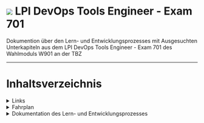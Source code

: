 # ![](https://www.lpice.eu/fileadmin/_processed_/csm_LPIC-DevOpsToolsEngineer_43de3c4735.jpg) LPI DevOps Tools Engineer - Exam 701

Dokumention über den Lern- und Entwicklungsprozesses mit Ausgesuchten Unterkapiteln aus dem LPI DevOps Tools Engineer - Exam 701 des Wahlmoduls W901 an der TBZ

***

# Inhaltsverzeichnis

<details>
<summary>Links</summary>
<br>

* [Exam 701: DevOps Tools Engineer](https://www.lpi.org/our-certifications/exam-701-objectives)
* [Linux Essentials Exam 010](https://www.lpi.org/our-certifications/exam-010-objectives)
* [GitHub - Exam 701: DevOps Tools Engineer](https://github.com/w901-fr19-mi/E701)
* [GitHub - E010 - Linux Essentials Exam 010](https://github.com/w901-fr19-mi/E010)
* [BSCW - W901 - Grundlagen Linux, UNIX Betriebsystem](https://bscw.tbz.ch/bscw/bscw.cgi/26211645)
* [Google Cloud Platform](https://console.cloud.google.com/)  
* [GitHub - Forked E701 Documentation](https://github.com/w901-fr19-mi/myE701)

<br>
</details>


<details>
<summary>Fahrplan</summary>
<br>

| Datum | behandelte Unterrichtsinhalte: | Gewichtung |
| -------- | ------ | -------- |
| 15.05.19 | 701.1 Modern Software Development | 6 |
| 22.05.19 | 701.2 Standard Components and Platforms for Software | 2 |
| 29.05.19 | Kubernetes Cluster installieren & konfigurieren | 14 | 
| 05.06.19 | 701.3 Source Code Management | 5 |
| 12.06.19 | 702.1 Container Usage | 7 |
| 19.06.19 | 702.2 Container Deployment and Orchestration | 5 |
| 26.06.19 | LB1 Theoretische Prüfung und Abschluss LB2 | - |
| 03.07.19 | Konvent TBZ | - |
| 10.07.19 | Sommersporttage | - |
|          | Total Punkte | 39

<br>
</details>


<details>
<summary>Dokumentation des Lern- und Entwicklungsprozesses</summary>
<br>

<details>
<summary>Kubernetes Cluster installieren & konfigurieren</summary>
<br>

# Kubernetes Cluster

**Weight**: 14 

**Beschreibung**, Einrichten der Kubernetes Umgebung mit einem Master und zwei Worker Servern auf einem ESXi Host

**Tagesziele**, Laufende Kubernetes Umgebung mit einem Master und zwei Worker Servern.

**Vorgehen**, Informationen über Kubernetes und Kubernetes Cluster unter Linux bzw. Ubuntu suchen. Verschiedene Anleitungen studieren und schlussendlich das Kubernetes Cluster aufbauen.

**Beispiele und Arbeitsergebnisse**

## Step 1 - Kubeadm installation
Betroffene VMs<br>

    s801-k8sm-01 <- Master
    s802-kwrk-01 <- Worker 1
    s803-kwrk-02 <- Worker 2

### VM Setup
Zuerst müssen drei VMs erstellt und mit Ubuntu Server 18.04.02 LTS konfiguriert bzw. installiert werden.<br>
Nachdem die VMs erstellt, geupdatet und mit den richtigen Hostnames & IP-Adressen konfiguriert wurde, muss noch das Hostsfile angepasst werden.<br>

    sudo nano /etc/hosts

Folgende konfiguration muss bei allen drei Servern ins Hostfile geschrieben werden.

    10.10.5.100 s801-k8sm-01
    10.10.5.110 s802-kwrk-01
    10.10.5.111 s803-kwrk-02

Schlussendlich muss bzw. kann man die Konfiguration auf allen drei Server mit folgenden Befehlen überprüfen.

    ping -c 3 s801-k8sm-01
    ping -c 3 s802-kwrk-01
    ping -c 3 s803-kwrk-02

Alle drei VMs sollten nun die Hostnamen zur IP-Adresse auflösen können. 

### Docker installation

Mit folgendem Befehl Docker auf den drei VMs installieren. Diese Docker Version ist die bereits compilierte vom Ubuntu Repository<br>

    sudo apt install docker.io -y

Danach muss man noch den Docker Service aktivieren und einstellen, dass er bei jedem Systemstart mit startet.<br>

    sudo systemctl start docker
    sudo systemctl enable docker

### SWAP deaktivieren

SWAP Partition finden und temporär deaktivieren.<br>

    sudo swapon -s
    sudo swapoff -a

SWAP permanent deaktivieren.<br>

    sudo nano /etc/fstab

Sobald die Konfigurationdatei offen ist, die zuvor gefundenen SWAP Partition mit einem # auskommentieren, die Konfigurationdatei wieder abspeichern und die VM neustarten.

    sudo init 6

### Kubeadm packete installieren

Dependencies installieren<br>

    sudo apt install -y apt-transport-https

Kubernetes Key hinzufügen<br>

    curl -s https://packages.cloud.google.com/apt/doc/apt-key.gpg | sudo apt-key add -

Kubernetes Repository hinzufügen.<br>

    cd /etc/apt/
    sudo nano sources.list.d/kubernetes.list

Kuberentes Repository in die zuvor erstellte Liste einfügen.<br>

    deb http://apt.kubernetes.io/ kubernetes-xenial main

Repositories Updaten und "kubeadm", "kubelet" und "kubectl" installieren.<br>

    sudo apt update
    sudo apt install -y kubeadm kubelet kubectl

## Step 2 - Kubernetes Cluster initialisieren
Betroffene VMs:<br>

    s801-k8sm-01 <- Master
### Cluster initialisieren

    sudo kubeadm init --pod-network-cidr=10.13.37.0/24 --apiserver-advertise-address=10.10.5.100 --kubernetes-version "1.14.2"

Den kubeadm join Command kopieren, dieser wird später benötigt um die Worker ins Cluster ein zu binden.<br>

#### Note

| Parameter          | Description      |
| -------------- | -------------- |
| --apiserver-advertise-address     | Determines which IP address Kubernetes should advertise its API server on. |
| --pod-network-cidr        | Specify the range of IP addresses for the pod network. We're using the 'flannel' virtual network. If you want to use another pod network such as weave-net or calico, change the range IP address.         |

### Create .kube Configuration

    mkdir -p $HOME/.kube
    sudo cp -i /etc/kubernetes/admin.conf $HOME/.kube/config
    sudo chown $(id -u):$(id -g) $HOME/.kube/config

### Deploy flannel network

    kubectl apply -f https://raw.githubusercontent.com/coreos/flannel/master/Documentation/kube-flannel.yml

### Check kubernetes node & pads

    kubectl get nodes
    kubectl get pods --all-namespaces

## Step 3 - Adding Worker Nodes to the Kubernetes Cluster
Betroffene VMs<br>

    s802-kwrk-01 <- Worker 1
    s803-kwrk-02 <- Worker 2

### Join Worker 1 & 2

    kubeadm join 10.10.5.100:6443 --token p63z79.ihri5v5hdskjbhdj --discovery-token-ca-cert-hash sha256:11d78c9595bdbe95995517d96ce17b93adc1681e2086483a760a9d99f16f2edd

### Test
Betroffene VMs<br>

    s801-k8sm-01 <- Master

#### Testen ob die Worker erfolgreich gejoint wurden

    kubectl get nodes

# Kubernetes Dashboard UI
**Installieren des Kubernetes Dashboard UIs um die Container via Web-Interface zu verwalten.**
Betroffene VMs<br>

    s801-k8sm-01 <- Master

## Dashboard UI installation

    kubectl apply -f https://raw.githubusercontent.com/kubernetes/dashboard/master/aio/deploay/recommended/kubernetes-dashboard.yaml

## Activate Dashboard UI

    kubectl proxy

## Access Dashboard UI

    http://localhost:8001/api/v1/namespaces/kube-system/services/https:kubernetes-dashboard:/proxy/

### Note

The UI can only be accessed from the machine where the command is executed. See kubectl proxy --help for more options.

**Fazit und Aussicht**, Die erstellung des Kubernetes Clusters gab mir ein besseres Verständnis darüber wie die Infrastruktur hinter einem Cluster funktioniert, wie die einzelnen Server bzw. Master und Worker kommunizieren und wie das ganze aufgesetzt/erstellt werden kann.

</details>

<details>
<summary>LPI DevOps Tools Engineer - Exam 701</summary>
<br>

<details>
<summary>Kapitel: 701.1 Modern Software Development</summary>
<br>

# Kapitel: 701.1 Modern Software Development (Status: Abgeschlossen)

**Weight**: 6 + 4 Bonsupunkte für die Erstellung eines Microservices inkl Unit-Tests.

**Beschreibung**, Gegenüberstellung wie ein Microservice ... handhabt:
* Data persistence
* Sessions
* Status information
* Transactions
* Concurrency
* Security
* Performance
* Availablility
* Scaling
* Load balancing
* Messaging
* Monitoring
* APIs

**Tagesziele**, Aufstellung der oben genannten Stichworte. 

**Vorgehen**, Informationen über die oben gennanten Stichworte sammeln, den bezug zu Microservices herausfinden und schlussendlich in einer Aufstellung beschreiben.

**Beispiele und Arbeitsergebnisse**

## Data persistence
### Database Per Service
In diesem Muster verwaltet jeder Mikrodienst seine eigenen Daten. Dies impliziert, dass kein anderer Mikrodienst direkt auf diese Daten zugreifen kann. Die Kommunikation oder der Datenaustausch kann nur über eine Reihe gut definierter APIs erfolgen.

### Shared Database
Eine gemeinsam genutzte Datenbank kann eine sinnvolle Option sein, wenn die Herausforderungen im Zusammenhang mit Database Per Service für Ihr Team zu schwierig werden.
Dieser Ansatz versucht, die gleichen Probleme zu lösen. Dies geschieht jedoch durch einen wesentlich nachgiebigeren Ansatz, indem eine gemeinsam genutzte Datenbank verwendet wird, auf die mehrere Mikrodienste zugreifen.
Meistens ist dies ein sichereres Muster für Entwickler, da sie in der Lage sind,auf bestehende Weise zu arbeiten. Bekannte ACID-Transaktionen werden verwendet,um die Konsistenz zu gewährleisten.
Durch diesen Ansatz werden jedoch die meisten Vorteile von Microservices zunichte gemacht. Teamübergreifende Entwickler müssen die Schemaänderungen an Tabellen koordinieren. Es kann auch zu Laufzeitkonflikten kommen, wenn mehrere Dienste versuchen, auf dieselben Datenbankressourcen zuzugreifen.
Insgesamt kann dieser Ansatz langfristig mehr schaden als nützen.

### Saga Pattern
Das Saga-Muster ist die Lösung für die Implementierung von Geschäftstransaktionen, die sich über mehrere Microservices erstrecken.
Eine  Saga  ist im Grunde eine Folge lokaler Transaktionen. Für jede innerhalb einer Saga durchgeführte Transaktion veröffentlicht der Dienst, der die Transaktion durchführt, ein Ereignis. Die nachfolgende Transaktion wird basierend auf der Ausgabe der vorherigen Transaktion ausgelöst. Und wenn eine der Transaktionen in dieser Kette fehlschlägt, führt die Saga eine Reihe von Ausgleichstransaktionen aus, um die Auswirkungen aller vorherigen Transaktionen rückgängig zu machen.

### API Composition
Dieses Muster ist eine direkte Lösung für das Problem der Implementierung komplexer Abfragen in einer Microservices-Architektur.
In diesem Muster ruft ein API Composer andere Microservices in der erforderlichen Reihenfolge auf. Nach dem Abrufen der Ergebnisse werden die Daten im Arbeitsspeicher verknüpft, bevor sie dem Verbraucher zur Verfügung gestellt werden.
Wie offensichtlich ist der Nachteil dieses Musters die Verwendung ineffizienter speicherinterner Verknüpfungen für potenziell große Datasets.

### CQRS - Command Query Responsibility Segragation
CQRS (Command Query Responsibility Segregation) ist ein Versuch, die Probleme mit dem API Composition Pattern zu umgehen.
Eine Anwendung überwacht Domänenereignisse von anderen Microservices und aktualisiert die Ansicht oder die Abfragedatenbank. Sie können komplexe Aggregationsabfragen aus dieser Datenbank bedienen. Sie können die Leistung optimieren und die Abfrage-Microservices entsprechend skalieren.
Der Nachteil dabei ist eine zunehmende Komplexität. Plötzlich sollte Ihr Microservice Ereignisse verarbeiten. Dies kann zu Latenzproblemen führen, bei denen die Ansichtsdatenbank möglicherweise konsistent ist und nicht immer konsistent. Es kann auch die Codeduplizierung erhöhen.

### Event Sourcing
Die Ereignisbeschaffung versucht hauptsächlich, das Problem der atomaren Aktualisierung der Datenbank und der Veröffentlichung eines Ereignisses zu lösen.
Bei der Ereignisbeschaffung speichern Sie den Status der Entität oder des Aggregats als Folge von Statusänderungsereignissen. Ein neues Ereignis wird jedes Mal erstellt, wenn ein Update oder eine Einfügung vorliegt. Der Ereignisspeicher wird zum Speichern der Ereignisse verwendet.


## Sessions
### Sticky sessions
Dadurch wird sichergestellt, dass alle Anforderungen eines bestimmten Benutzers an denselben Server gesendet werden, der die erste Anforderung für diesen Benutzer bearbeitet hat. Auf diese Weise wird sichergestellt, dass die Sitzungsdaten für einen bestimmten Benutzer immer korrekt sind. Diese Lösung hängt jedoch vom Load Balancer ab und kann nur das horizontal erweiterte Cluster-Szenario erfüllen. Wenn der Load Balancer jedoch aus irgendeinem Grund plötzlich gezwungen wird, Benutzer auf einen anderen Server zu verschieben, gehen alle Sitzungsdaten des Benutzers verloren.

### Session replication
Bedeutet, dass jede Instanz alle Sitzungsdaten speichert und über das Netzwerk synchronisiert. Das Synchronisieren von Sitzungsdaten verursacht einen Mehraufwand für die Netzwerkbandbreite. Solange sich die Sitzungsdaten ändern, müssen die Daten mit allen anderen Computern synchronisiert werden. Je mehr Instanzen, desto mehr Netzwerkbandbreite bringt die Synchronisation.

### Centralized session storage
Bedeutet, dass beim Zugriff eines Benutzers auf einen Mikrodienst Benutzerdaten aus dem gemeinsamen Sitzungsspeicher abgerufen werden können, um sicherzustellen, dass alle Mikrodienste dieselben Sitzungsdaten lesen können. In einigen Szenarien ist dieses Schema sehr gut und der Anmeldestatus des Benutzers ist undurchsichtig. Es ist auch eine hochverfügbare und skalierbare Lösung. Der Nachteil dieser Lösung ist jedoch, dass der gemeinsame Sitzungsspeicher einen bestimmten Schutzmechanismus erfordert und daher auf sichere Weise zugänglich sein muss.


## Status information / Monitoring
### Application Metrics
Diese Metriken beziehen sich speziell auf Ihre Anwendung. Wenn Ihre Anwendung Benutzerregistrierungen akzeptiert, kann eine Standardmetrik sein, wie viele in der letzten Stunde erfolgreich abgeschlossen wurden. Ein Steuervorbereitungssystem kann kontextspezifische Ereignisse wie die Formularvalidierung aufzeichnen. Diese Daten auf oberster Ebene sind für Entwicklungsteams und die Organisation hilfreich, um das Funktionsverhalten des Systems zu verstehen. Wenn die Validierung von Formularen mit maximalem Volumen in der Regel 1.000 Mal pro Stunde erfolgt und dieser Durchsatz in den letzten zwei Stunden plötzlich auf 500 sinkt, kann diese Anomalie ein Hinweis auf ein Problem sein.

### Platform Metircs
Diese Metriken geben Aufschluss über die Hauptmerkmale Ihrer Infrastruktur. Beispiele beinhalten:
Die durchschnittliche Gesamtausführungszeit für jede der zehn am häufigsten ausgeführten Datenbankabfragen.
Die durchschnittliche Ausführungszeit der schnellsten 10 Prozent;
Die durchschnittliche Ausführungszeit der langsamsten 10 Prozent.
Die Anzahl der Anfragen pro Minute, die ein Dienst erhält.
Die durchschnittliche Antwortzeit für jeden Service-Endpunkt.
Das Erfolgs / Fehler-Verhältnis für jeden Dienst.
Zusammen bieten diese Metriken ein Dashboard, mit dem die Leistung und das Verhalten von Systemen auf niedriger Ebene erfasst werden können. Im Idealfall werden Sie durch diese Metriken auf Leistungseinbußen aufmerksam gemacht, die sich wahrscheinlich auf den Gesamtdurchsatz auswirken oder zu einem systemweiten Ausfall führen. Es ist wichtig, Low-Level-Daten auf diese Weise zu verwenden, um größere Fehler vorherzusagen und zu verhindern, bevor sie auftreten.
Die Raygun APM-Plattform bietet ein Dashboard, mit dem diese und andere Arten von Metriken in Bezug auf die Gesamtsystemleistung visualisiert werden können.

### System Events
Äußere Kräfte wirken ständig auf Systeme. Am häufigsten und möglicherweise am störendsten sind neue Bereitstellungen. Das Betriebspersonal weiß, dass eine starke Korrelation zwischen neuen Code-Bereitstellungen und Systemfehlern besteht. Angesichts dieser Realität ist es sinnvoll, ein Protokoll dieser Bereitstellungen in die Zeitreihendaten aufzunehmen, die von den Anwendungen zusammen mit den übrigen Metriken aufgezeichnet werden. Skalierungsereignisse, Konfigurationsaktualisierungen und andere betriebliche Änderungen sind ebenfalls relevant und sollten aufgezeichnet werden. Das Aufzeichnen dieser Ereignisse ermöglicht es auch, sie mit dem Systemverhalten zu korrelieren.

### Überwachungs-Tools
**Raygun APM** : Die APM-Plattform von Raygun ist ein weiteres Beispiel für ein komplettes System, das sowohl Instrumentierungs- als auch Erfassungsprozesse sowie ein Dashboard zur Visualisierung von Messdaten bietet. Raygun APM unterstützt .NET. Java- und Ruby-Unterstützung sind in Entwicklung.<br>

**Zipkin** : Zipkin ist ein Open-Source-Verfolgungssystem, das speziell für die Verfolgung von Anrufen zwischen Mikrodiensten entwickelt wurde. Es ist besonders nützlich für die Analyse von Latenzproblemen. Zipkin enthält sowohl Instrumentenbibliotheken als auch die Collector-Prozesse, die Ablaufverfolgungsdaten erfassen und speichern.<br>

**Apache Kafka** : Kafka ist ein Streams-Verarbeitungssystem. Es verwendet eine Publish / Subscribe-Methode zum Lesen und Schreiben von Daten in einen logischen Stream, dessen Konzept einem Messaging-System wie RabbitMQ ähnelt. Kafka kann mit anderen Tools wie Zipkin kombiniert werden, um eine robuste Lösung für die Übertragung und Speicherung von Messdaten bereitzustellen.<br>

**Grafana** : Die mit all diesen Tools gesammelten Daten sind nur dann sehr nützlich, wenn sie interpretiert und analysiert werden können. Zu diesem Zweck ist Grafana ein webbasiertes Visualisierungstool, mit dem visuelle Dashboards erstellt werden.<br>

**Prometheus** : Prometheus ist eine Open-Source-Überwachungslösung, die ursprünglich von SoundCloud entwickelt wurde. Es wird häufig zum Speichern und Abfragen von „Zeitreihendaten“ verwendet. Hierbei handelt es sich um Daten, die Aktionen im Zeitverlauf beschreiben. Prometheus wird häufig mit anderen Tools, insbesondere Grafana, kombiniert, um die Zeitreihendaten zu visualisieren und Dashboards bereitzustellen.


## Transactions
Ohne Transaktionen können keine Echtzeitanwendung verwendet werden kann. Bei der Transaktion kann es sich um Geldtransfer, E-Mail-Versand, Auftragserteilung,Rechnungszahlung usw. handeln. Vereinfacht ausgedrückt, handelt es sich bei einer Transaktion um eine Arbeitseinheit, die in jeder Geschäftsanwendung ausgeführt wird, in der Daten in einem bestimmten Zustand erhalten bleiben, jedoch um jede Einheit von Die Arbeit sollte vollständig festgeschrieben oder rückgängig gemacht werden, um die Datenintegrität sicherzustellen.

### Monolithic vs. Microservices
Monolithische Anwendungen bleiben beim Umgang mit Transaktionen in erster Linie bei den ACID-Eigenschaften. Der größte Vorteil für die monolithische Anwendung im Transaktionsmanagement ist ein einziger und gemeinsamer Datenbankserver. Transaktionen können auf Datenbankebene initiiert und basierend auf dem Endergebnis der Transaktion festgeschrieben oder rückgängig gemacht werden. Diese Art des Initiierens einer Transaktion, Durchführen von Vorgängen und Beibehalten oder Nichtbeibehalten von Daten ist viel einfacher zu entwickeln. Dieser Vorteil wird jedoch zu einer ernsthaften Herausforderung bei der Ausführung von Großserienanwendungen. Eine einfache Sperre einer kritischen Tabelle kann zu katastrophalen Ergebnissen führen, z. B. zur Nichtverfügbarkeit der gesamten Anwendung.
In den Richtlinien von Microservices wird dringend empfohlen, das Single Repository Principle (SRP) zu verwenden. Dies bedeutet, dass jeder Mikrodienst seine eigene Datenbank verwaltet und kein anderer Dienst direkt auf die Datenbank des anderen Dienstes zugreifen sollte. Es gibt keine direkte und einfache Möglichkeit, ACID-Prinzipien über mehrere Datenbanken hinweg zu verwalten. Auf diese Weise liegt die eigentliche Herausforderung für das Transaktionsmanagement in Microservices.


## Concurrency
In Microservices kann eine logisch atomare Operation häufig mehrere Microservices umfassen. Sogar ein monolithisches System kann mehrere Datenbanken oder Messaging-Lösungen verwenden. Bei mehreren unabhängigen Datenspeicherungslösungen besteht das Risiko inkonsistenter Daten, wenn einer der verteilten Prozessteilnehmer ausfällt, z. B. wenn ein Kunde belastet wird, ohne eine Bestellung aufzugeben, oder der Kunde nicht benachrichtigt wird, dass die Bestellung erfolgreich war.<br>

Solange wir mehrere Speicherorte für die Daten haben (die sich nicht in einer einzigen Datenbank befinden), wird die Konsistenz nicht automatisch gelöst, und die Ingenieure müssen sich beim Entwerfen des Systems um die Konsistenz kümmern. Momentan gibt es meiner Meinung nach in der Branche noch keine allgemein bekannte Lösung für die atomare Aktualisierung von Daten in mehreren verschiedenen Datenquellen - und wir sollten wahrscheinlich nicht abwarten, bis eine verfügbar ist.

Ein Versuch, dieses Problem auf automatisierte und problemlose Weise zu lösen, ist das XA-Protokoll, das das Zwei-Phasen-Festschreibungsmuster (2PC) implementiert . In modernen High-Scale-Anwendungen (insbesondere in einer Cloud-Umgebung) scheint 2PC jedoch nicht so gut zu funktionieren. Um die Nachteile von 2PC zu beseitigen, müssen wir ACID gegen BASE eintauschen und uns je nach Anforderung auf unterschiedliche Weise um die Konsistenz kümmern.<br>

**Saga-Muster**
Die bekannteste Methode zur Behandlung von Konsistenzproblemen bei mehreren Mikrodiensten ist das Saga-Muster. Sie können Sagas als verteilte Koordination mehrerer Transaktionen auf Anwendungsebene behandeln. Je nach Anwendungsfall und Anforderungen optimieren Sie Ihre eigene Saga-Implementierung. Im Gegensatz dazu versucht das XA-Protokoll, alle Szenarien abzudecken. Das Saga-Muster ist auch nicht neu. Es war in der Vergangenheit bekannt und wurde in ESB- und SOA-Architekturen verwendet. Schließlich gelang der Übergang in die Welt der Mikrodienstleistungen. Jeder atomare Geschäftsvorgang, der mehrere Services umfasst, kann aus mehreren Transaktionen auf technischer Ebene bestehen. Die Schlüsselidee des Saga-Musters besteht darin, eine der einzelnen Transaktionen rückgängig machen zu können. Wie wir wissen, ist ein Rollback für bereits festgeschriebene Einzeltransaktionen nicht möglich. Dies wird jedoch durch Aufrufen einer Kompensationsaktion erreicht - durch Einführen einer "Abbrechen" -Operation.


## Security
### OAuth für die Benutzeridentitäts und Zugriffskontrolle
Die überwiegende Mehrheit der Anwendungen muss ein gewisses Maß an Zugriffskontrolle und Berechtigungsverwaltung durchführen . Was Sie hier vermeiden möchten, ist das Rad neu zu erfinden. OAuth / OAuth2 ist hinsichtlich der Benutzerautorisierung praktisch der Industriestandard. Obwohl das Erstellen eines eigenen benutzerdefinierten Autorisierungsprotokolls eine Option ist, wird es von vielen Anbietern nicht empfohlen, es sei denn, Sie haben starke und sehr spezifische Gründe dafür.
Während OAuth2  nicht perfekt ist , ist es ein weit verbreiteter Standard. Der Vorteil der Verwendung besteht darin, dass Sie sich auf Bibliotheken und Plattformen verlassen können, die Ihre Entwicklungsphase erheblich beschleunigen. Aus dem gleichen Grund haben bereits einige der größten Unternehmen und intelligentesten Ingenieure verschiedene Lösungen zur Verbesserung des Sicherheitsniveaus Ihres OAuth-basierten Autorisierungsdienstes entwickelt.

### "Defence in depth" um Dienste zu priorisieren
Es ist ein großer Fehler, wenn Sie davon ausgehen, dass eine Firewall in Ihrem Netzwerk zum Schutz Ihrer Software ausreicht. "Defence in depth" ist definiert als "ein Informationssicherungskonzept, bei dem mehrere Ebenen von Sicherheitskontrollen (Verteidigung) in einem Informationstechnologiesystem angeordnet sind."

Im Klartext müssen Sie lediglich die vertraulichsten Dienste identifizieren und ihnen eine Reihe von verschiedenen Sicherheitsebenen zuweisen, damit ein potenzieller Angreifer, der eine Ihrer Sicherheitsebenen ausnutzen kann, diese noch ermitteln muss Sie haben die Möglichkeit, alle anderen Abwehrmechanismen bei Ihren kritischen Services zu überwinden.

### Keine eigenen Krypto-Codes schreiben
Im Laufe der Jahre haben viele Menschen unglaublich viel Geld, Zeit und Ressourcen in den Bau von Bibliotheken investiert, die sich mit Ver- und Entschlüsselung befassen. Wenn Sie 10 intelligente und kompetente Sicherheitsleute anheuern, sie alle in einen Raum stellen und sie bitten würden, die bestmögliche Bibliothek für die Ver- und Entschlüsselung zu entwickeln, würden sie zweifellos so gut sein wie die besten Open-Source-Kryptobibliotheken, die es gibt sind schon da draußen.
Wenn es um Sicherheit geht, sollten Sie die meiste Zeit nicht versuchen, Ihre eigenen neuen Lösungen und Algorithmen zu entwickeln, es sei denn, Sie haben starke und spezifische Gründe dafür und Sie haben Leute, die qualifiziert genug sind, um etwas zu schaffen, das beinahe so gut ist wie das Open-Source-Tools sind bereits verfügbar (Tools, die von der Community intensiv getestet wurden).
In den meisten Fällen sollten Sie  NaCl / libsodium  zur Verschlüsselung verwenden. Es gibt es schon seit mehreren Jahren und es ist schnell, einfach zu bedienen und sicher. Die ursprüngliche Implementierung von NaCl ist in C geschrieben , unterstützt aber auch C ++ und Python . Und dank der libsodium-Fork sind verschiedene Adapter für andere Sprachen wie PHP , Javascript und Go  verfügbar.

### Automatische Sicherheitsupdates
Wenn Sie möchten, dass Ihre Microservices-Architektur gleichzeitig sicher und skalierbar ist, ist es eine gute Idee, in der frühen Entwicklungsphase einen Weg zu finden, um alle Ihre Software-Updates zu automatisieren oder zumindest unter Kontrolle zu halten.
Eine hohe Testabdeckung ist hier wichtiger denn je. Jedes Mal, wenn ein Teil Ihres Systems aktualisiert wird, möchten Sie sicherstellen, dass Sie Probleme früh genug und so detailliert wie möglich erkennen.
Stellen Sie sicher, dass Ihre Plattform größtenteils " atomar" ist. Das bedeutet, dass alles in Container eingeschlossen werden sollte,  sodass das Testen Ihrer Anwendung mit einer aktualisierten Bibliothek oder Sprachversion nur eine Frage des Umschließens eines anderen Containers ist. Sollte der Vorgang fehlschlagen, ist das Umkehren ziemlich einfach und kann vor allem automatisiert werden.

### Überwachung
Sie können es sich nicht leisten, ein verteiltes System ohne eine solide, fortschrittliche und zuverlässige Überwachungsplattform zu betreiben. Es gibt verschiedene Lösungen, aber die speziell für Microservices entwickelte Lösung, die es bisher gab, ist Prometheus.
Prometheus wurde ursprünglich von Ingenieuren bei SoundCloud entwickelt und ist eine Open-Source-Überwachungsplattform und Teil der Cloud Native Computing Foundation . Es wird von einigen der größten Akteure der Branche wie SoundCloud selbst, CoreOS und Digital Ocean unterstützt und übernommen.
Andere Überwachungslösungen umfassen InfluxDB , statsd und mehrere bekannte kommerzielle Plattformen.

### Sicherheitsscanner
Innerhalb Ihrer automatisierten Testsuite ist es sinnvoll, regelmäßige Schwachstellen- und Sicherheitsüberprüfungen für Ihre Container durchzuführen. Der Hauptdarsteller von Open Source in diesem Bereich scheint Clair von CoreOS zu sein. Docker Security Scanning und Twistlock sind einige kommerzielle Optionen.
Beachten Sie außerdem, dass das Container-Image selbst möglicherweise nur dann als vertrauenswürdig eingestuft wird, wenn seine Signatur überprüft wurde. rkt tut dies standardmäßig, während Docker vor einiger Zeit eine ähnliche Funktion einführte, nachdem mehrere Sicherheitslücken gefunden wurden.


## Performance
Effizienz ist von größter Bedeutung in der realen, groß angelegten Architektur verteilter Systeme, und Mikroservice-Ökosysteme bilden keine Ausnahme von dieser Regel. Es ist einfach, die Effizienz eines einzelnen Systems (wie bei einer monolithischen Anwendung) zu quantifizieren, aber die Bewertung der Effizienz und die Erzielung einer höheren Effizienz in einem großen Ökosystem von Mikrodiensten, in dem Aufgaben zwischen Hunderten (wenn nicht Tausenden) von kleinen Diensten aufgeteilt werden, ist unglaublich schwer. Es ist auch durch die Gesetze der Computerarchitektur und verteilter Systeme begrenzt, die die Effizienz großer, komplexer verteilter Systeme einschränken: Je verteilter Ihr System ist und je mehr Mikrodienste Sie in diesem System einsetzen, desto geringer ist die Wahrscheinlichkeit Unterschied wird die Effizienz eines Microservices auf dem gesamten System haben. Die Vereinheitlichung von Grundsätzen zur Steigerung der Gesamteffizienz wird zur Notwendigkeit.


## Availability
Ein Mikroservice muss ausfallsicher sein und häufig auf einem anderen Computer neu gestartet werden können, um die Verfügbarkeit zu gewährleisten. Diese Ausfallsicherheit hängt auch von dem Status ab, der für den Mikrodienst gespeichert wurde, von dem der Mikrodienst diesen Status wiederherstellen kann, und davon, ob der Mikrodienst erfolgreich neu gestartet werden kann. Mit anderen Worten, es muss eine Ausfallsicherheit in der Rechenkapazität (der Prozess kann jederzeit neu gestartet werden) sowie eine Ausfallsicherheit im Zustand oder in den Daten (kein Datenverlust, und die Daten bleiben konsistent) bestehen.Die Probleme der Ausfallsicherheit verschärfen sich in anderen Szenarien, z. B. wenn während eines Anwendungsupgrades Fehler auftreten. Der mit dem Bereitstellungssystem zusammenarbeitende Microservice muss bestimmen, ob weiterhin auf die neuere Version oder auf eine frühere Version zurückgegriffen werden kann, um einen konsistenten Status beizubehalten. Fragen, wie zum Beispiel, ob genügend Maschinen verfügbar sind, um weiter voranzukommen, und wie frühere Versionen des Microservices wiederhergestellt werden können, müssen berücksichtigt werden. Dazu muss der Mikrodienst Integritätsinformationen senden, damit die gesamte Anwendung und der Orchestrator diese Entscheidungen treffen können.


## Scaling
Der Skalierbarkeitswürfel beschreibt die Skalierbarkeit anhand eines Würfelmodells. Der "Skalierungswürfel" besteht aus einer X-Achse, einer Y-Achse und einer Z-Achse. Die traditionelle Methode zur Skalierung durch Ausführen mehrerer Kopien einer Anwendung, die auf mehrere Server verteilt ist, ist die X-Achse.<br>

Der allgemeine Ansatz von Microservices verläuft entlang der Y-Achse. Die Skalierung auf der Y-Achse unterteilt die Anwendung in ihre Komponenten und Dienste. Der Softwarearchitekt Chris Richardson erklärte diese Methode in einem Blogbeitrag: "Jeder Dienst ist für eine oder mehrere eng verwandte Funktionen verantwortlich. Es gibt verschiedene Möglichkeiten, die Anwendung in Dienste zu zerlegen. Ein Ansatz besteht darin, verbbasierte Zerlegung und Definition zu verwenden Services, die einen einzelnen Anwendungsfall implementieren, z. B. Checkout. Die andere Option besteht darin, die Anwendung nach Nomen zu zerlegen und Services zu erstellen, die für alle Vorgänge in Bezug auf eine bestimmte Entität verantwortlich sind, z -basierte Zersetzung."<br>

Das verlässt die Z-Achse. Die X-Achse ist eine traditionelle Skalierung des Lastausgleichs und die Y-Achse umfasst Microservices. Die Z-Achse verfolgt einen ähnlichen Ansatz wie die X-Achse: Sie führt identische Codekopien auf mehreren Servern aus. Was die Z-Achsen-Skalierung einzigartig macht, ist, dass sie auch eine Seite von der Y-Achse ausleiht, sodass jeder Server nur für eine Teilmenge der Anwendung und nicht für die gesamte Anwendung verantwortlich ist.<br>


## Load Balancing
### Server Side Load Blancing
In der Java EE-Architektur stellen wir unsere War- / Ear-Dateien auf mehreren Anwendungsservern bereit, erstellen dann einen Serverpool und stellen einen Load Balancer (Netscaler) davor, der eine öffentliche IP hat. Der Client stellt eine Anfrage unter Verwendung dieser öffentlichen IP, und Netscaler entscheidet, auf welchem ​​internen Anwendungsserver die Anfrage per Round-Robin- oder Sticky-Session-Algorithmus weitergeleitet wird. Wir nennen es Server Side Load Balancing.<br>

**Problem:**  Wenn ein oder mehrere Server nicht mehr reagieren, müssen Sie diese Server manuell aus dem Load Balancer entfernen, indem Sie die IP-Tabelle des Load Balancers aktualisieren.
Ein weiteres Problem besteht darin, dass wir eine Failover-Richtlinie implementieren müssen, um dem Client ein nahtloses Erlebnis zu bieten.
Microservices verwenden jedoch keinen serverseitigen Lastenausgleich. Sie verwenden clientseitigen Lastenausgleich.

### Client Side Load Balancing
Beim clientseitigen Lastausgleich wird ein Algorithmus wie Round-Robin oder zonenspezifisch beibehalten. über die es Instanzen von aufrufenden Diensten aufrufen kann. Der Vorteil ist, dass sich die Serviceregistrierung immer selbst aktualisiert. Wenn eine Instanz ausfällt, wird sie aus der Registrierung entfernt. Wenn der clientseitige Load Balancer mit dem Eureka-Server kommuniziert, aktualisiert er sich immer selbst, sodass im Gegensatz zum serverseitigen Load Balancing keine manuellen Eingriffe zum Entfernen einer Instanz erforderlich sind.
Ein weiterer Vorteil ist, dass Sie den Load-Balancing-Algorithmus programmgesteuert steuern können, da sich der Load-Balancer auf der Clientseite befindet. Ribbon bietet diese Möglichkeit, daher werden wir Ribbon für den clientseitigen Lastenausgleich verwenden.


## Messaging
Beim Übergang von einer monolithischen Anwendungsstruktur zu einer multi-unabhängigen Struktur stellen Sie sofort fest, dass das Aufrufen anderer Komponenten nicht auf ein System mit nur einem Prozess ausgerichtet ist. Innerhalb eines Single-Process-Systems rufen Sie normalerweise Komponenten mit verschiedenen Sprachmethoden oder über Dependency Injection auf, wie wir es bei Angular sehen. Da eine microservices-basierte Anwendung auf einer Vielzahl von Servern, Hosts und Prozessen ausgeführt werden kann, ist die Kommunikation auf HTTP (Hyper Text Transfer Protocol), TCP (Transmission Control Protocol) und AMQP (Advanced Message Queuing Protocol) ausgerichtet. Alle diese Protokolle sind für die IPC- oder Interprozesskommunikation konzipiert, da sie gemeinsam genutzte Daten verwalten. <br>

* Synchronous protocol
* Asynchronous protocol
* Single receiver
* Multiple receivers

### Synchronous Protocol
Synchronous Protocol ist in Chat-Funktionen, HTTP, Instant Messaging und Live-Funktionen integriert ist. Es handelt sich um eine Datenübertragung, die in regelmäßigen Abständen stattfindet und in der Regel von der Taktung des Mikroprozessors abhängt, da zwischen Sender und Empfänger ein Taktsignal bestehen muss. Es ist so zu sagen ein Protokoll, dass eine Primär- / Replikatkonfiguration erfordert, da ein Gerät die Kontrolle über ein anderes Gerät hat, um die Synchronität sicherzustellen.

### Asynchronous Portocol
Das Gegenteil von synchronem, asynchronem Protokoll arbeitet außerhalb der Beschränkungen eines Taktsignals und tritt zu jeder Zeit und in unregelmäßigen Intervallen auf. Wie oben erwähnt, ist das synchrone Protokoll mikroprozessorabhängig, was bedeutet, dass diese Protokolle häufig für die in einem Computer ablaufenden Prozesse verwendet werden. Bei asynchronen Prozessen sind sie aufgrund der fehlenden Abhängigkeit für Cloud-Umgebungen und Betriebssysteme weit verbreitet. Nach dem Senden von Informationen muss nicht auf eine Antwort des Empfängers gewartet werden.

### Single Receiver
Im Namen implizit bedeutet eine einzelne Empfängereinrichtung, dass jede Anforderung von einem Empfänger verarbeitet werden muss. Bei der Datenübertragung müssen Anforderungen daher gestaffelt sein, um empfangen zu werden, da sie nicht gleichzeitig empfangen werden können.

### Multiple Receivers
Mehrere Empfänger können mehrere Anforderungen verarbeiten, da jede Anforderung von null bis zu mehreren Empfängern verarbeitet werden kann. Beispielsweise werden in der Regel mehrere Empfänger in einem Saga-Muster verwendet, da es asynchron sein und gleichzeitig die Datenkonsistenz fördern muss.


## Monitoring
Anwendungen, die unter Verwendung der Mikroservice-Architektur entwickelt wurden, müssen aus denselben Gründen überwacht werden wie alle anderen Arten von verteilten Systemen: Das heißt, alle Systeme fallen schließlich aus.

* Überwachung von Containern und deren Inhalt
* Warungen zur Servicleistung, nicht zur Containerleistung
* Überwachung von Diensten welche felxibel und standortübergreifend sind
* Überwachung der APIs
* Überwachung über APIs


## APIs
API steht für Application Programming Interface, wobei das Schlüsselwort interface ist . APIs sind sozusagen die Türen , durch die Entwickler mit einer Anwendung interagieren können.
APIs gibt es seit den Anfängen des Computerbetriebs , die es Computern ermöglichen, Wiederholungsfunktionen aufzurufen, um das Aufblähen von Anwendungen zu verringern. Bei der Erörterung von APIs in der heutigen digitalen Wirtschaft geht es jedoch in der Regel um Web-APIs , die die B2B-Kommunikation erleichtern.
Allgemein gesagt, ermöglichen APIs Entwicklern, intern und extern eines von zwei Dingen auszuführen: Zugriff auf die Daten einer Anwendung oder Verwendung der Funktionen einer Anwendung . Letztendlich sind auf diese Weise die Elektronik, Anwendungen und Webseiten der Welt miteinander verbunden, um miteinander zu kommunizieren und zusammenzuarbeiten.

### Unterschiede zwischen APIs und Microservices¨
Microservice sind eine Architektur für Web - Anwendungen, bei denen die Funktionalität bis aufgeteilt in kleinem Web - Service.<br>

wohingegen<br>

APIs sind die Frameworks, über die Entwickler mit einer Webanwendung interagieren können.<br>
Der Reiz der APIs ist zweifach für die meisten Unternehmen, da APIs oft das Medium der Kommunikation zwischen Microservices sind, sondern auch , weil sie auch verwendet werden , kann eine Anwendung die Daten und Funktionalität an Dritte zu entlarven, was den Weg für leistungsstarke Integrationen.


**Fazit und Aussicht**, Die Durcharbeitung von 701.1 Modern Software Development gab mir ein besseres Verständnis darüber wie ein Microservices verschiedene Aufgaben handhabt und verwendet.

***
</details>

<details>
<summary>Kapitel: 701.2 Standard Components and Platforms for Software</summary>
<br>

# Kapitel: 701.2 Standard Components and Platforms for Software (Status: Abgeschlossen)

**Weight**: 2 + 6 Bonuspunkte für die Kombination des Microservices, aus Topic 701.1, mit einer NoSQL Datenbank.

**Beschreibung** Aufstellung von Features und Konzepten von:
* Object storage
* Relational and NoSQL databases
* Message brokers and message queues
* Big data services
* Application runtimes / PaaS
* Content delivery networks

**Tagesziele**, Aufstellung der oben genannten Features und Konzepten.

**Vorgehen**, Informationen über die oben gennanten Features und Konzepte sammeln und in einer Aufstellung beschreiben.

**Beispiele und Arbeitsergebnisse**

## Object storage
Objektspeicher ist eine Computer-Datenspeicherarchitektur, die Daten als Objekte verwaltet. Im Gegensatz zu anderen Speicherarchitekturen wie Dateisystemen, die Daten als Dateihierarchie verwalten, und Blockspeicher, die Daten Blöcke innerhalb von Sektoren und Spuren verwaltet. Jedes Objekt enthält normalerweise die Daten selbst, eine variable Menge an Metadaten und einen global eindeutigen Bezeichner. Die Objektspeicherung kann auf mehreren Ebenen implementiert werden, einschließlich der Geräteebene (Objektspeichergerät), der Systemebene und der Schnittstellenebene. In jedem Fall versucht der Objektspeicher Funktionen zu ermöglichen die von anderen Speicherarchitekturen nicht adressiert werden wie z.B. Schnittstellen, die von der Anwendung direkt programmiert werden können, einen Namespace, der mehrere Instanzen physischer Hardware umfassen kann und Datenverwaltungsfunktionen wie Datenreplikation und Datenverteilung auf Objektebene Granularität.
Objektspeichersysteme ermöglichen die Speicherung großer Mengen an unstrukturierten Daten. Die Objektspeicherung wird beispielsweise zum Speichern von Fotos auf Facebook, von Titeln auf Spotify oder von Dateien in Online-Collaboration-Diensten wie Dropbox verwendet.


## Relational and NoSQL databases
### Data models
Mit einer NoSQL-Datenbank kann man eine Anwendung erstellen, ohne zuerst das Schema definieren zu müssen, im Gegensatz zu relationalen Datenbanken, mit denen man das Schema definieren muss, bevor man dem System Daten hinzufügen kann. Kein vordefiniertes Schema erleichtert die Aktualisierung von NoSQL-Datenbanken erheblich, da sich Ihre Daten und Anforderungen ändern.

### Data structure
Relationale Datenbanken wurden in einer Ära erstellt, in der Daten durch ihre Beziehungen fair strukturiert und klar definiert waren. NoSQL-Datenbanken sind so konzipiert, dass sie unstrukturierte Daten (z. B. Texte, Social Media-Posts, Videos, E-Mails) verarbeiten,die einen Großteil der heute vorhandenen Daten ausmachen.

### Scaling
Die Skalierung einer NoSQL-Datenbank ist viel billiger als die einer relationalen Datenbank, da man durch Skalierung über billige Commodity-Server Kapazität hinzufügen kann. Relationale Datenbanken erfordern andererseits einen einzelnen Server, um ihre gesamte Datenbank zu hosten. Um zu skalieren, muss man einen größeren, teureren Server kaufen.

### Development model
NoSQL-Datenbanken sind Open-Source-Datenbanken, während relationale Datenbanken in der Regel Closed-Source-Datenbanken sind und Lizenzgebühren für die Verwendung ihrer Software anfallen. Mit NoSQL kann man in ein Projekt einsteigen, ohne vorher viel in Software-Gebühren investieren zu müssen.


## Message brokers and message queues
### Message broker
Ein Message broker ist ein Vermittler Computerprogrammmodul, dass eine Nachricht von dem formalen Nachrichtenprotokoll von dem Sender zu dem formalen Nachrichtenprotokoll des Empfängers übersetzt. Nachrichtenbroker sind Elemente in Telekommunikations- oder Computernetzwerken, in denen Softwareanwendungen durch den Austausch von formal definierten Nachrichten kommunizieren. Nachrichtenbroker sind ein Baustein für nachrichtenorientierte Middleware (MOM), ersetzen jedoch in der Regel keine herkömmliche Middleware wie MOM und Remote Procedure Call (RPC).

### Message queues
Anwendungen, die Message-Queuing-Verfahren einsetzen, weisen folgende Hauptmerkmale auf:

* Es bestehen keine Direktverbindungen zwischen Programmen.
* Die Kommunikation zwischen Programmen kann zeitunabhängig erfolgen.
* Die Arbeit kann von kleinen eigenständigen Programmen ausgeführt werden.
* Die Kommunikation kann ereignisgesteuert sein.
* Anwendungen können Nachrichten Prioritäten zuweisen.
* Sicherheit.
* Datenintegrität.
* Unterstützung bei der Wiederherstellung.

Message-Queuing stellt ein Verfahren für die indirekte Kommunikation zwischen Programmen dar. Dieses Verfahren kann in jeder Anwendung eingesetzt werden, in der Programme miteinander kommunizieren. Die Kommunikation erfolgt, indem ein Programm Nachrichten in eine (einem Warteschlangenmanager zugehörige) Warteschlange einreiht und ein anderes Programm die Nachrichten aus der Warteschlange abruft.
Programme können Nachrichten abrufen, die von anderen Programmen in eine Warteschlange eingereiht wurden. Die anderen Programme können mit demselben Warteschlangenmanager wie das empfangende Programm oder aber mit einem anderen Warteschlangenmanager verbunden sein. Dieser andere Warteschlangenmanager kann sich auf einem anderen System, in einem anderen Computersystem oder sogar in einem anderen Unternehmen befinden.


## Big data services
Um Big Data zu verstehen, ist es hilfreich, den geschichtlichen Hintergrund zu kennen. Das ist die Definition von Gartner, die etwa aus dem Jahr 2001 stammt und nach wie vor die gängigste ist: Unter Big Data versteht man Daten, die in großer Vielfalt, in großen Mengen und mit hoher Geschwindigkeit anfallen. Dies ist auch als die drei V-Begriffe bekannt (Variety, Volume, Velocity).
Einfach gesagt: Mit Big Data bezeichnet man größere und komplexere Datensätze, vor allem von neuen Datenquellen. Diese Datensätze sind so umfangreich, dass klassische Datenverarbeitungssoftware sie nicht verwalten kann. Aber mit diesen massiven Datenvolumina können Sie geschäftliche Probleme angehen, die Sie bislang nicht lösen konnten.

### Volume
Die Menge an Daten ist wichtig. Bei Big Data müssen Sie große Mengen an unstrukturierten Daten mit geringer Dichte verarbeiten. Dabei kann es sich um Daten mit unbekanntem Wert handeln, z. B. Daten-Feeds von Twitter, Clickstreams von einer Webseite oder mobilen App oder Daten von Gerätesensoren. Für einige Unternehmen können das etliche Terabytes an Daten sein. Für andere Hunderte von Petabytes.

### Velocity
Die Geschwindigkeit ist die Schnelligkeitsrate, mit der Daten empfangen werden und mit der (vielleicht) auf sie reagiert wird. Im Normalfall fließt die höchste Geschwindigkeit von Daten direkt in den Speicher und wird nicht auf eine Festplatte geschrieben. Einige internetfähige, intelligente Produkte arbeiten in Echtzeit oder beinahe in Echtzeit. Für sie sind Auswertungen und Aktionen in Echtzeit erforderlich.

### Variety
Vielfalt bezieht sich auf die zahlreichen verfügbaren Datentypen. Traditionelle Datentypen waren strukturiert und ideal für relationale Datenbanken geeignet. Durch die Zunahme von Big Data gibt es nun neue, unstrukturierte Datentypen. Unstrukturierte und semistrukturierte Datentypen wie Text, Audio und Video erfordern zusätzliche Vorabverarbeitung, um die Bedeutung und die unterstützenden Metadaten zu gewinnen.


## Application runtimes / PaaS
### Application runtimes
Eine Laufzeitumgebung beschreibt die zur Laufzeit von Computerprogrammen verfügbaren und festgelegten Voraussetzungen eines bestimmten Laufzeitsystems. Dieses ist durch die elementaren Bestandteile der Programmiersprache wie das Verhalten von Sprachkonstrukten und weitere Funktionen wie Typprüfung, Debugging, Codegenerierung und -optimierung definiert. Zur Laufzeitumgebung gehören weiterhin Laufzeitbibliothek, Standardbibliotheken, Programmierschnittstellen, Laufzeit-Variablen sowie auf Hard- und Softwarekomponenten über Betriebssystemfunktionen.

### PaaS
Als Platform as a Service (PaaS) bezeichnet man eine Dienstleistung, die in der Cloud eine Computer-Plattform für Entwickler von Webanwendungen zur Verfügung stellt. Dabei kann es sich sowohl um schnell einsetzbare Laufzeitumgebungen (typischerweise für Webanwendungen), aber auch um Entwicklungsumgebungen handeln, die mit geringem administrativem Aufwand und ohne Anschaffung der darunterliegenden Hardware und Software genutzt werden können. Sie unterstützen den gesamten Software-Lebenszyklus vom Design über die Entwicklung, den Test, die Auslieferung bis hin zum Betrieb der Webanwendungen über das Internet. Platform as a Service ist ein Teil von Everything as a Service.
Einige Angebote umfassen auch Dienste zur kollaborativen Arbeit und Versionierung, zum Monitoring und für die Sicherheit oder Middleware-Dienste zum Speichern von Daten oder für die Kommunikation zwischen Anwendungen. PaaS-Angebote bauen auf einer skalierbaren Infrastruktur (IaaS) von Speicher und Rechenleistung auf und können somit ebenfalls skalieren. Aufbauend auf einer PaaS-Umgebung können Software as a Service (SaaS)-Angebote entstehen. Somit ist PaaS die mittlere Schicht im Cloud Stack.


## Content delivery networks
Ein Content Delivery Network (CDN), oder auch Content Distribution Network genannt, ist ein Netz regional verteilter und über das Internet verbundener Server, mit dem Inhalte – insbesondere große Mediendateien – ausgeliefert werden. Ein CDN stellt skalierende Speicher- und Auslieferungskapazitäten zur Verfügung und gewährleistet auch bei großen Lastspitzen einen optimalen Datendurchsatz.
CDN-Knoten sind auf viele Orte verteilt und oft auch auf viele Backbones. Sie arbeiten zusammen, um Anfragen (Requests) von End-Nutzern nach Inhalten (Content) möglichst ökonomisch zu bedienen. Einzelne Standorte werden als PoP (Point of Presence) bezeichnet und bestehen aus Server-Clustern.
Im Hintergrund (Transparent) werden die Daten im Netz so vorgehalten (Caching), dass die jeweilige Auslieferung entweder möglichst schnell geht (Performance-Optimierung) oder möglichst wenig Bandbreite verbraucht (Kosten-Optimierung), oder beides zugleich.
Große CDNs unterhalten tausende Knoten mit zehntausenden Servern.

### Funktionsweise
Das CDN besteht zunächst aus einem Ursprungsserver, auf dem der Inhalteanbieter die zu verteilenden Inhalte ablegt, einer großen Zahl an Replica-Servern, die Kopien dieser Inhalte vorhalten, und einem Distributionssystem, das die Inhalte auf den Replica-Servern verteilt. Für die Umleitung der Benutzeranfragen auf die einzelnen Replica-Server ist ein Request-Routing-System zuständig, welches sich dabei auf verschiedene Kennzahlen über diese Server stützt, die ihm vom Accounting-System geliefert werden.
Sendet ein Client eine Anfrage an das CDN, dann wählt das Request-Routing-System einen geeigneten Replica-Server. Bei der Auswahl bezieht es Kennzahlen über deren aktuelle Belastung (zum Beispiel CPU-Auslastung, Anzahl der aktiven Verbindungen) und über die Netzwerkverbindung zwischen Client und Server (zum Beispiel geographische Entfernung, Latenzzeit, Übertragungsrate), seltener über die Identität des Clients (zum Beispiel Unterscheidung zwischen Standard- und Premium-User) mit ein, die ihm durch das Accounting-System zur Verfügung gestellt werden.
Nach Auswahl des Servers muss die Benutzeranfrage nun umgeleitet werden. Das am häufigsten eingesetzte Verfahren dafür ist DNS-basiertes Request Routing. Dabei werden Anfragen des Clients an einen vom CDN bereitgestellten DNS-Server weitergeleitet, welcher die IP-Adresse des Replica-Servers zurückgibt. Alternativ dazu kann auch ein HTTP-Statuscode 302 die Weiterleitung auf einen anderen Webserver veranlassen.

**Fazit und Aussicht**, Die Durcharbeitung von 701.2 Standard Components and Platforms for Software gab mir ein besseres Verständnis darüber was für Features und Konzepte von einzelnen "Diensten" für Cloud Platformen verwendet werden.

***
</details>

<details>
<summary>Kapitel: 701.3 Source Code Management</summary>
<br>

# Kapitel: 701.3 Source Code Management (Status: Abgeschlossen)

**Weight**: 5

**Beschreibung** Aufstellung von Features und Eigenschaften von Git:
* Git concepts and repository structure
* Manage files within a Git repostitory
* Manage branches and tags
* Work with remote repositories and branches as well as submodules
* Merge files and branches
* Awareness of SVN and CVS, including concepts of centralized and distributed SCM solutions

**Tagesziele**, Aufstellung der oben genannten Features und Eingenschaften von Git.

**Vorgehen**, Informationen über die oben gennanten Features und Eigenschaften von Git sammeln und in einer Aufstellung beschreiben.

**Beispiele und Arbeitsergebnisse**

## How Git works ++
Ein Git- Repository ist einfach eine Datenbank, die alle Informationen enthält, die zum Speichern und Verwalten der Revisionen und des Verlaufs eines Projekts erforderlich sind. In Git behält ein Repository wie bei den meisten Versionskontrollsystemen eine vollständige Kopie des gesamten Projekts während seiner gesamten Lebensdauer. Im Gegensatz zu den meisten anderen VCSs bietet das Git-Repository jedoch nicht nur eine vollständige Arbeitskopie aller Dateien im Repository, sondern auch eine Kopie des Repositorys selbst, mit dem gearbeitet werden soll.<br>

Git verwaltet eine Reihe von Konfigurationswerten in jedem Repository wie z. B. den Namen und die E-Mail-Adresse des Repository-Benutzers. Im Gegensatz zu Dateidaten und anderen Repository-Metadaten werden Konfigurationseinstellungen während eines Klon- oder Dupliziervorgangs nicht von einem Repository auf ein anderes übertragen. Stattdessen verwaltet und überprüft Git die Konfigurations- und Einrichtungsinformationen auf Site-, Benutzer- und Repository-Basis.<br>

In einem Repository verwaltet Git zwei primäre Datenstrukturen, den Objektspeicher und den Index . Alle diese Repository-Daten werden im Stammverzeichnis Ihres Arbeitsverzeichnisses in einem versteckten Unterverzeichnis mit dem Namen .git gespeichert. <br>

Der Objektspeicher soll während einer Klonoperation als Teil des Mechanismus, der ein vollständig verteiltes VCS unterstützt, effizient kopiert werden. Beim Index handelt es sich um vorübergehende Informationen, die für ein Repository privat sind und bei Bedarf erstellt oder geändert werden können.

### Blobs
Jede Version einer Datei wird als Blob dargestellt . " Blob " ist eine Abkürzung für " binäres großes Objekt ", ein Begriff, der üblicherweise beim Rechnen verwendet wird, um sich auf eine Variable oder Datei zu beziehen, die beliebige Daten enthalten kann und deren interne Struktur vom Programm ignoriert wird. Ein Klecks wird als undurchsichtig behandelt. Ein Blob enthält die Daten einer Datei, jedoch keine Metadaten über die Datei oder sogar ihren Namen.

### Trees
Ein Baum - Objekt stellt eine Ebene der Verzeichnisinformationen. Es zeichnet Blob-IDs, Pfadnamen und einige Metadaten auffür alle Dateien in einem Verzeichnis. Es kann auch rekursiv auf andere (Unter-) Baumobjekte verweisen und so eine vollständige Hierarchie von Dateien und Unterverzeichnissen erstellen.

### Commits
Ein Commit enthält Metadaten für jede im Repository eingeführte Änderung, einschließlich Autor, Datum und Protokollnachricht. Jedes Commit verweist auf ein Baumobjekt, das in einem vollständigen Schnappschuss Folgendes erfasst: 

    Der Status des Repositorys zum Zeitpunkt der Ausführung des Commits. 
    Das ursprüngliche Commit oder Root-Commit hat kein übergeordnetes Element. 

### Tags
Ein Tag- Objekt weist einem bestimmten Objekt, normalerweise einem Commit, einen beliebigen, jedoch vermutlich von Menschen lesbaren Namen zu. Obwohl es 9da581d910c9c4ac93557ca4859e767f5caf5169 sich um ein genaues und genau definiertes Commit handelt, ist ein vertrauterer Tag-Name Ver-1.0-Alphamöglicherweise sinnvoller.

### Index
Der Index ist eine temporäre und dynamische Binärdatei, die die Verzeichnisstruktur des gesamten Repository beschreibt. Insbesondere erfasst der Index zu einem bestimmten Zeitpunkt eine Version der Gesamtstruktur des Projekts. Der Status des Projekts kann durch ein Festschreiben und einen Baum von einem beliebigen Punkt in der Projektgeschichte aus dargestellt werden, oder es kann sich um einen zukünftigen Status handeln, auf den Sie sich aktiv hinentwickeln.<br>

Eines der wichtigsten Unterscheidungsmerkmale von Git ist, dass man den Inhalt des Index in methodischen, genau definierten Schritten ändern kann. Der Index ermöglicht eine Trennung zwischen inkrementellen Entwicklungsschritten und der Übernahme dieser Änderungen.

### Content-Addressable Names
Der Git-Objektspeicherist als inhaltsadressierbares Speichersystem organisiert und implementiert. Insbesondere hat jedes Objekt im Objektspeicher einen eindeutigen Namen, der durch Anwenden von SHA1 auf den Inhalt des Objekts erzeugt wird und einen SHA1-Hashwert ergibt. Da der vollständige Inhalt eines Objekts zum Hash-Wert beiträgt und davon ausgegangen wird, dass der Hash-Wert für diesen bestimmten Inhalt eindeutig ist, ist der SHA1-Hash ein ausreichender Index oder Name für dieses Objekt in der Objektdatenbank. Bei jeder geringfügigen Änderung an einer Datei ändert sich der SHA1-Hash, wodurch die neue Version der Datei separat indiziert wird.

### Content-Tracking-System
Es ist wichtig, Git nicht nur als Versionskontrollsystem zu betrachten denn Git ist auch ein Content-Tracking-System. Diese noch so subtile Unterscheidung leitet einen Großteil des Designs von Git und ist möglicherweise der Hauptgrund, warum Git interne Datenmanipulationen relativ einfach durchführen kann. Dies ist jedoch möglicherweise auch eines der am schwierigsten zu erfassenden Konzepte für neue Git-Benutzer. Daher lohnt sich eine Einführung.<br>

Der Objektspeicher von Git basiert auf der Hash-Berechnung des Inhalts seiner Objekte, nicht auf den Datei- oder Verzeichnisnamen aus dem ursprünglichen Dateilayout des Benutzers. Wenn Git eine Datei in den Objektspeicher legt, basiert dies auf dem Hash der Daten und nicht auf dem Namen der Datei. Tatsächlich verfolgt Git keine Datei- oder Verzeichnisnamen, die Dateien auf sekundäre Weise zugeordnet sind. Auch hier verfolgt Git Inhalte anstelle von Dateien.<br>

Wenn zwei separate Dateien in zwei verschiedenen Verzeichnissen genau denselben Inhalt haben, speichert Git eine einzige Kopie dieses Inhalts als Blob im Objektspeicher. Git berechnet den Hash-Code jeder Datei ausschließlich anhand ihres Inhalts, stellt fest, dass die Dateien dieselben SHA1-Werte und damit denselben Inhalt haben, und platziert das Blob-Objekt in dem durch diesen SHA1-Wert indizierten Objektspeicher. Beide Dateien im Projekt verwenden, unabhängig davon, wo sie sich in der Verzeichnisstruktur des Benutzers befinden, dasselbe Objekt für den Inhalt.<br>

Wenn sich eine dieser Dateien ändert, berechnet Git einen neuen SHA1 und stellt fest, dass es sich nun um ein anderes Blob-Objekt handelt und fügt den neuen Blob dem Objektspeicher hinzu. Der ursprüngliche Blob verbleibt im Objektspeicher, damit die unveränderte Datei verwendet werden kann.<br>

Dazu speichert die interne Datenbank von Git effizient jede Version jeder Datei - nicht deren Unterschiede - während die Dateien von einer Revision zur nächsten wechseln. Da Git den Hash des gesamten Inhalts einer Datei als Namen für diese Datei verwendet, muss jede vollständige Kopie der Datei bearbeitet werden. Es kann seine Arbeit oder seine Objektspeichereinträge nicht nur auf einen Teil des Dateiinhalts oder auf die Unterschiede zwischen zwei Revisionen dieser Datei stützen.<br>

Die typische Benutzeransicht einer Datei, die Revisionen enthält und von einer Revision zur nächsten zu wechseln scheint, ist einfach ein Artefakt. Git berechnet diesen Verlauf als eine Reihe von Änderungen zwischen verschiedenen Blobs mit unterschiedlichen Hashes, anstatt einen Dateinamen und eine Reihe von Unterschieden direkt zu speichern. Es mag seltsam erscheinen, aber diese Funktion ermöglicht es Git, bestimmte Aufgaben mit Leichtigkeit auszuführen.

### SVN vs. CVS

| Nr.            | Vergelichselement | CVS            | SVN               |
| -------------- | -------------- | ----------------- | ----------------- |
| 1              | Repository-Format |CVS basiert auf RCS-Dateien der Versionskontrolle. Jede mit CVS verbundene Datei ist eine gewöhnliche Datei, die einige zusätzliche Informationen enthält. Es ist ganz natürlich, dass der Baum dieser Dateien den Dateibaum im lokalen Verzeichnis wiederholt. Daher sollten Sie mit CVS keine Angst vor Datenverlust haben und können RCS-Dateien bei Bedarf problemlos korrigieren.|Die Basis von SVN ist eine relationale Datenbank (BerkleyDB), entweder ein Satz von Binärdateien (FS_FS). Dies behebt einerseits viele Probleme (z.B. gleichzeitiger Zugriff über die Dateifreigabe) und ermöglicht neue Funktionen (z.B. Transaktionen bei der Betriebsleistung). Andererseits ist die Datenspeicherung jetzt nicht transparent oder steht zumindest nicht für Benutzereingriffe zur Verfügung. Aus diesem Grund werden die Hilfsprogramme zum "Bereinigen" und "Wiederherstellen" des Repositorys (der Datenbank) bereitgestellt.|
| 2              | Geschwindigkeit |CVS arbeitet langsamer.|Insgesamt arbeitet SVN aufgrund einiger konstruktiver Lösungen wirklich schneller als CVS. Es überträgt weniger Informationen über das Netzwerk und unterstützt mehr Vorgänge im Offline-Modus. Es gibt jedoch die Umkehrung der Medaille. Die Geschwindigkeitssteigerung erfolgt im Wesentlichen auf Kosten der vollständigen Sicherung aller Arbeitsdateien auf Ihrem Computer.|
| 3              | Tags & Branches |Diese werden normal und ordnungsgemäß umgesetzt.	|Die SVN-Entwickler behaupten mit Stolz, dass sie durch die Arbeit mit Tags und Zweigen drei Messungen eliminiert haben. In der Praxis bedeutet dies, dass beide Konzepte durch die Möglichkeit ersetzt wurden, Dateien oder Verzeichnisse im Repository zu kopieren, wobei der Änderungsverlauf gespeichert wurde. Das heißt, sowohl die Tag-Erstellung als auch die Zweig-Erstellung werden durch das Kopieren innerhalb des Repository ersetzt. Aus Sicht der SVN-Entwickler ist dies eine sehr elegante Entscheidung, die das Leben vereinfacht. Wir sind jedoch der Meinung, dass es nichts gibt, worauf wir stolz sein können. Bei Zweigen ist alles nicht so schlimm, jetzt sind Zweige nichts anderes als separate Ordner im Repository, die früher miteinander verbunden waren. Was Tags betrifft, ist alles viel schlimmer. Jetzt können Sie keinen Code mehr markieren, diese Funktion fehlt einfach. Bestimmt, Zum Teil wird dies durch die universelle Nummerierung der Dateien in SVN ausgeglichen, dh das gesamte Repository erhält die Versionsnummer, jedoch nicht jede einzelne Datei. Wir nehmen jedoch an, dass Sie nicht leugnen werden, dass es nicht sehr bequem ist, eine vierstellige Zahl anstelle eines symbolischen Tags zu speichern.|  
| 4              | Metadaten       |CVS erlaubt nur das Speichern von Dateien und sonst nichts.	|SVN erlaubt es, eine beliebige Anzahl aller möglichen benannten Attribute an eine Datei anzuhängen.|  
| 5              | Datentypen      |CVS war ursprünglich zur Speicherung von Textdaten gedacht. Aus diesem Grund ist die Speicherung anderer Dateien (binär, Unicode) nicht trivial und erfordert spezielle Informationen sowie Anpassungen auf Server- oder Clientseite.|SVN bearbeitet alle Dateitypen und benötigt keine Anweisungen.|  
| 6              | Rollback        |CVS ermöglicht das Rollback von Commits im Repository, auch wenn dies einige Zeit in Anspruch nimmt (jede Datei sollte unabhängig verarbeitet werden).|SVN erlaubt kein Rollback des Commits. Die Autoren schlagen vor, einen guten Repository-Status an das Ende des Trunks zu kopieren, um einen fehlerhaften Commit zu überschreiben. Ein schlechtes Commit selbst verbleibt jedoch im Repository.|  
| 7              | Transaktionen   |In CVS fehlt die Unterstützung von Transaktionen nach dem Prinzip "Alles oder Nichts" vollständig. Wenn Sie beispielsweise mehrere Dateien einchecken (auf den Server übertragen), wird der Vorgang möglicherweise nur für einige dieser Dateien abgeschlossen und für den Rest nicht (z. B. aufgrund von Konflikten). In der Regel ist es ausreichend, die Situation zu korrigieren und den Vorgang für die verbleibenden Dateien (nicht für alle Dateien) zu wiederholen. Das heißt, die Dateien werden in zwei Schritten eingecheckt. Es wurden keine Fälle von Lagerschäden aufgrund des Fehlens dieser Funktionalität beobachtet.|SVN unterstützt Transaktionen nach dem Prinzip "Alles oder Nichts".| 
| 8              | Verfügbarkeit   | CVS wird überall dort unterstützt, wo man es benötigt.	|SVN ist noch nicht so weit verbreitet, so dass es Stellen gibt, an denen es noch nicht implementiert ist.|  
| 9              | Interne Architektur und Code |CVS ist ein sehr altes System. Ursprünglich wurde CVS als eine Reihe von Skripten rund um die ausführbare RCS-Datei geschrieben. Später wurde dies in eine einzelne ausführbare Datei gepackt. Die interne Struktur des Codes ist jedoch schlecht und enthält viele historische Korrekturen. Bis jetzt gab es mehrere Versuche, CVS von Grund auf neu zu schreiben, aber wie bekannt, ohne Erfolg. Wir haben persönlich versucht, Client-Code zu extrahieren, um eine bessere Integration zwischen Plug-In und CVS zu erreichen, aber ohne Erfolg. Momentan glauben wir nicht, dass CVS in seiner Funktionalität zu stark zunimmt.	|Subversion-Autoren haben wirklich einige Zeit mit der internen SVN-Architektur verbracht. Ich weiß immer noch nicht, wie gut einige Entscheidungen sind, die sie treffen. Aber eines ist klar, der Code ist gut erweiterbar und zukünftige Verbesserungen stehen an.|   


**Fazit und Aussicht**, Die Durcharbeitung von 701.3 Source Code Management gab mir ein besseres Verständnis darüber was für Features und Eigenschaften Git hat, wie Git diese verwendet und wie man sie selber anwenden kann.

***
</details>

<details>
<summary>Kapitel: 702.1 Container Usage</summary>
<br>

# Kapitel: 702.1 Container Usage (Status: Abgeschlossen)

**Weight**: 7 (nur wer das Modul M300 nicht besucht hat + 7 Bonuspunkte). Es wird ein Beschrieb Linux Technologien und Container erwartet.

**Beschreibung** Auflistung welche Linux Technologien für Container verwendet werden.
* Namespaces
* Container
* UnionFS
* Container Layers
* Linux jobs & processes
* Docker run/start/stop

**Tagesziele**, Erstellung einer Auflistung zu Linux Container Technologien. 

**Vorgehen**, Hintergrund zu Linux Namespaces, Container, UnionFS, Container Layer, Unix Prozesse (Jobs) und Docker run/start/stop sammeln und auflisten.

**Beispiele und Arbeitsergebnisse**

## Namespaces
Namespaces sind eine Funktion des Linux-Kernels , mit der Kernelressourcen so partitioniert werden, dass für einen Satz von Prozessen ein Satz von Ressourcen und für einen anderen Satz von Prozessen ein anderer Satz von Ressourcen angezeigt wird. Die Funktion verwendet denselben Namespace für diese Ressourcen in den verschiedenen Prozessgruppen, diese Namen beziehen sich jedoch auf unterschiedliche Ressourcen. Beispiele für Ressourcennamen, die in mehreren Bereichen vorhanden sein können, damit die benannten Ressourcen partitioniert werden, sind Prozess-IDs, Hostnamen, Benutzer-IDs, Dateinamen und einige Namen, die dem Netzwerkzugriff und der Interprozesskommunikation zugeordnet sind .
Namespaces sind ein grundlegender Aspekt von Containern unter Linux.
Der Begriff "Namespace" wird häufig für eine Art Namespace (z. B. Prozess-ID) sowie für einen bestimmten Namensraum verwendet.
Ein Linux-System beginnt mit einem einzelnen Namespace jedes Typs, der von allen Prozessen verwendet wird. Prozesse können zusätzliche Namespaces erstellen und verschiedene Namespaces verbinden.


## Container
Ein Linux® Container besteht aus einem oder mehreren Prozessen, die vom Rest des Systems isoliert sind. Alle zur Ausführung notwendigen Dateien werden über ein separates Image bereitgestellt, d. h. Linux-Container sind von der Entwicklung über die Testphase bis hin zur Produktion stets portierbar und konsistent. Sie sind deshalb viel schneller als Entwicklungs-Pipelines, bei denen herkömmliche Testumgebungen repliziert werden. Wegen ihrer Beliebtheit und Benutzerfreundlichkeit sind Container ebenfalls ein wichtiger Bestandteil der IT-Sicherheit.


## UnionFS
UnionFS ist ein Dateisystem, das ursprünglich für das Plan-9-Betriebssystem entwickelt wurde. Es wurde dazu verwendet, Prozessen eigene Namensräume innerhalb der Dateisysteme zuzuweisen.
Mittels UnionFS werden die Dateien verschiedener Dateisysteme zu einem einzigen logischen Dateisystem vereinigt, d. h. Dateien, die in den getrennten Dateisystemen im gleichen Verzeichnis liegen, werden durch UnionFS im selben Verzeichnis angezeigt. Dabei werden den einzelnen beteiligten Hierarchien Prioritäten zugeordnet, so dass eine eindeutige Zuordnung auch im Falle gleicher Dateinamen gewährleistet ist.
Ein heutiger Einsatzzweck ist die Überlagerung von schreibgeschützten Dateisystemen mit RAM-Disks. Damit wird erreicht, dass Benutzer von Live-CDs lokale Dateien ändern können. Es kommt z. B. bei der Linux-Variante des Asus Eee PC zum Einsatz.
UnionFS wurde sowohl für Linux als auch für diverse BSD-Varianten implementiert und wird zum Beispiel bei Live-CDs von Damn Small Linux erfolgreich eingesetzt.


## Container Layers
Docker-Container sind Bausteine ​​für Anwendungen. Jeder Container ist ein Bild mit einer read/write Ebene über einer Reihe schreibgeschützter Ebenen.
Diese Ebenen (auch als Zwischenbilder bezeichnet) werden generiert, wenn die Befehle in der Docker-Datei während der Erstellung des Docker-Images ausgeführt werden.
Hier ist beispielsweise eine Docker-Datei zum Erstellen eines Web-App- Images für node.js. Es werden die Befehle angezeigt, die zum Erstellen des Abbilds ausgeführt werden.

    FROM node:argon
    # Create app directory
    RUN mkdir -p /usr/src/app
    WORKDIR /usr/src/app
    # Install app dependencies
    COPY package.json /usr/src/app/
    RUN npm install
    # Bundle app source
    COPY . /usr/src/app
    EXPOSE 8080
    CMD [ "npm", "start" ]

Wenn Docker den Container aus der obigen Docker-Datei erstellt, entspricht jeder Schritt einem Befehl, der in der Docker-Datei ausgeführt wird. Jede Ebene besteht aus der Datei, die durch Ausführen dieses Befehls generiert wurde. Zusammen mit jedem Schritt wird der erstellte Layer durch seine zufällig generierte ID dargestellt. Beispielsweise lautet die Layer-ID für Schritt 1 530c750a346e.

    $ docker build -t expressweb .
    Step 1 : FROM node:argon
    argon: Pulling from library/node...
    ...
    Status: Downloaded newer image for node:argon
     ---> 530c750a346e
    Step 2 : RUN mkdir -p /usr/src/app
     ---> Running in 5090fde23e44
     ---> 7184cc184ef8
    Removing intermediate container 5090fde23e44
    Step 3 : WORKDIR /usr/src/app
     ---> Running in 2987746b5fba
     ---> 86c81d89b023
    Removing intermediate container 2987746b5fba
    Step 4 : COPY package.json /usr/src/app/
     ---> 334d93a151ee
    Removing intermediate container a678c817e467
    Step 5 : RUN npm install
     ---> Running in 31ee9721cccb
     ---> ecf7275feff3
    Removing intermediate container 31ee9721cccb
    Step 6 : COPY . /usr/src/app
     ---> 995a21532fce
    Removing intermediate container a3b7591bf46d
    Step 7 : EXPOSE 8080
     ---> Running in fddb8afb98d7
     ---> e9539311a23e
    Removing intermediate container fddb8afb98d7
    Step 8 : CMD npm start
     ---> Running in a262fd016da6
     ---> fdd93d9c2c60
    Removing intermediate container a262fd016da6
    Successfully built fdd93d9c2c60

Sobald das build erstellt wurde, können Sie mit dem Befehl docker history alle Ebenen anzeigen, aus denen das build besteht. Die Spalte "build" (d.h. Zwischenbild oder Ebene) zeigt die zufällig generierte UUID, die mit dieser Ebene korreliert.

    docker history <image>
    $ docker history expressweb
    IMAGE         CREATED    CREATED BY                       SIZE      
    fdd93d9c2c60  2 days ago /bin/sh -c CMD ["npm" "start"]   0 B
    e9539311a23e  2 days ago /bin/sh -c EXPOSE 8080/tcp       0 B
    995a21532fce  2 days ago /bin/sh -c COPY dir:50ab47bff7   760 B
    ecf7275feff3  2 days ago /bin/sh -c npm install           3.439 MB
    334d93a151ee  2 days ago /bin/sh -c COPY file:551095e67   265 B
    86c81d89b023  2 days ago /bin/sh -c WORKDIR /usr/src/app  0 B
    7184cc184ef8  2 days ago /bin/sh -c mkdir -p /usr/src/app 0 B
    530c750a346e  2 days ago /bin/sh -c CMD ["node"]          0 B

Jede Zeile unter "Image" oben ist ein Layer eines Containers.


## Linux jobs & processes
Ein Prozess ist ein laufendes Programm mit einem eigenen Adressraum.
Ein Job ist ein Konzept, das von der Shell verwendet wird. Jedes Programm, dass man interaktiv startet und das sich nicht beendet (d.h. kein Daemon), ist ein Job. Wenn man ein interaktives Programm ausführt, kann man Ctrl+Z drücken, um es anzuhalten. Dann kann es wieder im Vordergrund (mit fg) oder im Hintergrund (mit bg) starten.

Während das Programm angehalten wird oder im Hintergrund ausgeführt wird, kann man ein anderes Programm starten. In diesem Fall werden zwei Jobs ausgeführt. Man kann auch ein Programm im Hintergrund laufen lassen, indem man ein „&“ wie folgt anhängt

    program &

. Dieses Programm wird als Hintergrundjob ausgeführt werden.

## Docker run/start/stop
### docker run
Der Grundbefehl docker runhat folgende Form:

    docker run [OPTIONS] IMAGE[:TAG|@DIGEST] [COMMAND] [ARG...]

Der docker runBefehl muss ein IMAGE angeben , von dem der Container abgeleitet werden soll. Ein Bildentwickler kann Bildstandards definieren, die sich auf Folgendes beziehen:

* Ob er im Hintergrund oder im Vordergrund läuft
* Container identifikation
* Netzwerkeinstellungen
* Laufzeitbeschränkungen für CPU und Speicher

Mit dem kann docker run [OPTIONS] ein operator die von einem Entwickler eingestellten buildvorgaben ergänzen oder überschreiben. Außerdem können operatoren fast alle Standardeinstellungen überschreiben, die von der Docker-Laufzeit selbst festgelegt wurden. Aufgrund der Möglichkeit des operators, die Standardeinstellungen für Image- und Docker-Laufzeit zu überschreiben, verfügt run über mehr Optionen als jeder andere docker Befehl.

### docker start
Dieser Befehl strartet einen oder mehrere gestoppte Container.<br>
Der Grundbefehl docker runhat folgende Form:

    docker start [OPTIONS] CONTAINER [CONTAINER...]

| Name, Kurzform          | Beschreibung      |
| -------------- | -------------- |
| --attach , -a     | STDOUT / STDERR anhängen und Signale weiterleiten |
| --checkpoint	        | Wiederherstellen von diesem Checkpoint |
| --checkpoint-dir  | Verwenden von einem benutzerdefinierten Checkpoint-Speicherverzeichnis     |
| --detach-keys	  | Überschreibt die Tastenfolge zum Entfernen eines Containers     |
| --interactive , -i  | 	Befestigen des STDIN eines Containers    |

### docker stop
Stoppen von einen oder mehrere laufende Container.<br>
Der Grundbefehl docker runhat folgende Form:

    docker stop [OPTIONS] CONTAINER [CONTAINER...]

| Name, Kurzform          | Standard      | Beschreibung |
| -------------- | -------------- | -------------- |
| --time , -t    | 10 | Sekunden, um auf Stopp zu warten, bevor der Container gestoppt wird |

**Fazit und Aussicht**, Die Durcharbeitung von 702.1 Container Management gab mir ein besseres Verständnis über die Funktionsweise von Containern.

***

</details>

<details>
<summary>Kapitel: 702.2 Container Deployment and Orchestration</summary>
<br>

# Kapitel: 702.2 Container Deployment and Orchestration (Status: Abgeschlossen)

**Weight**: 5

**Beschreibung** Aufstellung von Cluster Features und Eigenschaften für Docker/Kubernetes:
* Understand the architecture and application model Kubernetes
* Definition of Deployments
* Definition of Services
* Definition of ReplicaSets
* Definition of Pods
* docker-compose
* docker
* kubectl

**Tagesziele**, Aufstellung der oben genannten Features und Eingenschaften von Git.

**Vorgehen**, Informationen über die oben gennanten Features und Eigenschaften von Git sammeln und in einer Aufstellung beschreiben.

**Beispiele und Arbeitsergebnisse**

## Architecture and application model of Kubernetes / Definition of Deployments, Services, Pods and ReplicaSets
Kubernetes ist ein von Google entwickeltes Open-Source-Orchestrierungs-Tool zum Verwalten von Microservices oder containerisierten Anwendungen in einem verteilten Cluster von Knoten. Kubernetes bietet hoch belastbare Infrastruktur ohne Ausfallzeiten Bereitstellungsfunktionen, automatisches Rollback, Skalierung und Selbstheilung von Containern (die von Auto-Platzierung besteht, Auto-Neustart, automatische Replikation , und die Skalierung von Containern auf Basis der CPU - Auslastung).
Das Hauptziel von Kubernetes besteht darin, die Komplexität der Verwaltung einer Containerflotte zu verbergen, indem REST-APIs für die erforderlichen Funktionen bereitgestellt werden. Kubernetes ist portabel und kann auf verschiedenen öffentlichen oder privaten Cloud-Plattformen wie AWS, Azure, OpenStack oder Apache Mesos ausgeführt werden. Es kann auch auf Bare-Metal-Maschinen ausgeführt werden.<br>

Kubernetes folgt einer Client-Server-Architektur. Es ist möglich, eine Multi-Master Einrichtung (für hohe Verfügbarkeit) zu haben, aber standardmäßig gibt es einen einzigen Master-Server, der als Kontrollorgan fungiert Knoten und den Punkt des Kontakts. Der Master-Server besteht aus verschiedenen Komponenten, darunter einem Cube-Apiserver, einem etcd-Speicher, einem Cube-Controller-Manager, einem Cloud-Controller-Manager, einem Cube-Scheduler und einem DNS-Server für Kubernetes-Dienste. Zu den Knotenkomponenten gehören kubelet und kube-proxy über Docker.<br>

Im Folgenden sind die Hauptkomponenten aufgeführt, die sich auf dem Masterknoten befinden:

* etcd-Cluster - Ein einfacher, verteilter Schlüsselwertspeicher, in dem die Kubernetes-Clusterdaten (wie Anzahl der Pods, Status, Namespace usw.), API-Objekte und Details zur Serviceerkennung gespeichert werden. Sie ist aus Sicherheitsgründen nur vom API-Server aus zugänglich. etcd ermöglicht die Benachrichtigung des Clusters über Konfigurationsänderungen mithilfe von Beobachtern. Benachrichtigungen sind API-Anforderungen auf jedem etcd-Clusterknoten, um die Aktualisierung von Informationen im Speicher des Knotens auszulösen.
* kube-apiserver - Der Kubernetes API-Server ist die zentrale Verwaltungseinheit, die alle REST-Anforderungen für Änderungen (an Pods, Diensten, Replikationssätzen / Controllern und anderen) empfängt und als Frontend für den Cluster dient. Dies ist auch die einzige Komponente, die mit dem etcd-Cluster kommuniziert und sicherstellt, dass die Daten in etcd gespeichert sind und mit den Servicedetails der bereitgestellten Pods übereinstimmen.
* kube-controller-manager - führt im Hintergrund eine Reihe unterschiedlicher Controller-Prozesse aus (z. B. steuert der Replikations-Controller die Anzahl der Replikate in einem Pod, der Endpunkt-Controller füllt Endpunktobjekte wie Dienste und Pods und andere), um den gemeinsam genutzten Status des zu regeln Cluster und Routineaufgaben ausführen. Wenn eine Änderung in einer Dienstkonfiguration auftritt (z. B. durch Ersetzen des Images, von dem die Pods ausgeführt werden, oder durch Ändern von Parametern in der Konfigurationsdatei), erkennt der Controller die Änderung und beginnt, auf den neuen gewünschten Status hinzuarbeiten.
* Cloud-Controller-Manager - ist für die Verwaltung von Controller-Prozessen mit Abhängigkeiten zum zugrunde liegenden Cloud-Anbieter verantwortlich (falls zutreffend). Wenn ein Controller beispielsweise überprüfen muss, ob ein Knoten beendet wurde, oder Routen, Load Balancer oder Volumes in der Cloud-Infrastruktur einrichten muss, übernimmt der Cloud-Controller-Manager alles.
* kube-scheduler - hilft bei der Planung der Pods (eine Gruppe von Containern, in denen unsere Anwendungsprozesse ausgeführt werden) auf den verschiedenen Knoten basierend auf der Ressourcennutzung. Es liest die Betriebsanforderungen des Dienstes und plant sie auf dem am besten geeigneten Knoten. Wenn die Anwendung beispielsweise 1 GB Arbeitsspeicher und 2 CPU-Kerne benötigt, werden die Pods für diese Anwendung auf einem Knoten mit mindestens diesen Ressourcen geplant. Der Scheduler wird jedes Mal ausgeführt, wenn Pods geplant werden müssen. Der Scheduler muss die insgesamt verfügbaren Ressourcen sowie die Ressourcen kennen, die den vorhandenen Workloads auf jedem Knoten zugeordnet sind.

### Worker komponenten
Nachfolgend sind die Hauptkomponenten eines (Worker-) Knotens aufgeführt:

* kubelet - der Hauptdienst auf einem Knoten, der regelmäßig neue oder geänderte Pod-Spezifikationen (hauptsächlich über den kube-apiserver) erfasst und sicherstellt, dass die Pods und ihre Container in einwandfreiem Zustand sind und im gewünschten Zustand ausgeführt werden. Diese Komponente meldet dem Master auch den Zustand des Hosts, auf dem sie ausgeführt wird.
* kube-proxy - Ein Proxy-Dienst, der auf jedem Arbeitsknoten ausgeführt wird, um einzelne Host-Subnetze zu verarbeiten und Dienste für die Außenwelt bereitzustellen. Es führt eine Anforderungsweiterleitung an die richtigen Pods / Container über die verschiedenen isolierten Netzwerke in einem Cluster durch.

### Kubernetes Konzepte
Um Kubernetes nutzen zu können, muss man die verschiedenen Abstraktionen kennen, mit denen der Status des Systems dargestellt wird, z.B. Dienste, Pods, Volumes, Namespaces und Bereitstellungen.

* Pod - bezieht sich im Allgemeinen auf einen oder mehrere Container, die als einzelne Anwendung gesteuert werden sollen. Ein Pod kapselt Anwendungscontainer, Speicherressourcen, eine eindeutige Netzwerk-ID und andere Informationen zur Ausführung der Container.
* Service- Pods sind flüchtig, d. H. Kubernetes garantiert nicht, dass ein bestimmter physischer Pod am Leben bleibt (z. B. kann der Replikations-Controller einen neuen Satz von Pods beenden und starten). Stattdessen stellt ein Dienst eine logische Gruppe von Pods dar und fungiert als Gateway, sodass (Client-) Pods Anforderungen an den Dienst senden können, ohne nachverfolgen zu müssen, aus welchen physischen Pods der Dienst tatsächlich besteht.
* Volume - Ähnlich wie ein Containervolume in Docker, jedoch gilt ein Kubernetes-Volume für einen gesamten Pod und ist auf allen Containern im Pod aktiviert. Kubernetes garantiert, dass die Daten auch nach einem Neustart des Containers erhalten bleiben. Die Lautstärke wird nur entfernt, wenn der Pod zerstört wird. Außerdem können einem Pod mehrere Volumes (möglicherweise unterschiedlichen Typs) zugeordnet sein.
* Namespace - Ein virtueller Cluster (ein einzelner physischer Cluster kann mehrere virtuelle Cluster ausführen), der für Umgebungen mit vielen Benutzern vorgesehen ist, die auf mehrere Teams oder Projekte verteilt sind, um Bedenken zu isolieren. Ressourcen in einem Namespace müssen eindeutig sein und können nicht auf Ressourcen in einem anderen Namespace zugreifen. Außerdem kann einem Namespace ein Ressourcenkontingent zugewiesen werden, um zu vermeiden, dass mehr als sein Anteil an den Gesamtressourcen des physischen Clusters verbraucht wird.
* Bereitstellung - Beschreibt den gewünschten Status eines Pods oder eines Replikatsatzes in einer Yaml-Datei. Der Deployment Controller aktualisiert dann nach und nach die Umgebung (z. B. Erstellen oder Löschen von Replikaten), bis der aktuelle Status dem in der Deployment-Datei angegebenen gewünschten Status entspricht. Wenn in der yaml-Datei beispielsweise zwei Replikate für einen Pod definiert sind, aber derzeit nur eines ausgeführt wird, wird ein weiteres erstellt. Beachten Sie, dass Replikate, die über eine Bereitstellung verwaltet werden, nicht direkt bearbeitet werden sollten, sondern nur über neue Bereitstellungen.


## Docker-compose
Docker-Compose ist ein Tool zum Definieren und Ausführen von Docker-Anwendungen mit mehreren Containern. Docker-Compose verwendet eine YAML-Datei, um die Dienste Ihrer Anwendung zu konfigurieren. Anschließend erstellen und starten Sie mit einem einzigen Befehl alle Dienste aus Ihrer Konfiguration. Docker-Compose funktioniert in allen Umgebungen: Produktion, Staging, Entwicklung, Test sowie CI-Workflows.<br>

Die Verwendung von Compose besteht im Wesentlichen aus drei Schritten:

* Definieren der Umgebung der App mit einem Dockerfile, damit es überall reproduziert werden kann.
* Definieren der Services, aus denen die App besteht, docker-compose.yml damit die Apps in einer isolierten Umgebung gemeinsam ausgeführt werden können.
* docker-compose up ausführen und Docker-Compose startet und führt die gesamte App aus.

### Beispiel Docker-Compose.yml Datei

    version: '3'
    services:
      web:
        build: .
        ports:
        - "5000:5000"
        volumes:
        - .:/code
        - logvolume01:/var/log
        links:
        - redis
      redis:
        image: redis
    volumes:
      logvolume01: {}

## Docker
Docker vereinfacht die Bereitstellung von Anwendungen, weil sich Container, die alle nötigen Pakete enthalten, leicht als Dateien transportieren und installieren lassen. Container gewährleisten die Trennung und Verwaltung der auf einem Rechner genutzten Ressourcen. Das beinhaltet laut Aussage der Entwickler: 
* Code
* Laufzeitmodul
* Systemwerkzeuge
* Systembibliotheken

Docker basiert auf Linux-Techniken wie Cgroups und Namespaces, um Container zu realisieren. Während anfänglich noch die LXC-Schnittstelle des Linux-Kernels verwendet wurde, haben die Docker-Entwickler mittlerweile eine eigene Programmierschnittstelle namens libcontainer entwickelt, die auch anderen Projekten zur Verfügung steht. Als Speicher-Backend verwendet Docker das Overlay-Dateisystem AuFS, ab Version 0.8 unterstützt die Software aber auch btrfs.
Prinzipiell ist Docker auf die Virtualisierung mit Linux ausgerichtet. Docker kann allerdings auch mittels Hyper-V oder VirtualBox auf Windows und mittels VirtualBox auf macOS verwendet werden. Da die Ressourcentrennung alleine mit den Docker zugrunde liegenden Techniken wie Namespaces und Cgroups nicht völlig sicher ist, hat die Firma Red Hat Unterstützung für die sicherheitsrelevante Kernel-Erweiterung SELinux implementiert, welche die Container auf der Ebene des Host-Systems zusätzlich absichert.


## Kubectl
Der Befehl kubectl ist ein Leitungstool, das mit kube-apiserver interagiert und Befehle an den Masterknoten sendet. Jeder Befehl wird in einen API-Aufruf umgewandelt. Kubectl ist eine Befehlszeilenschnittstelle zum Ausführen von Befehlen für Kubernetes-Cluster. kubectlsucht nach einer Datei namens config im Verzeichnis $ HOME / .kube. Sie können andere kubeconfig- Dateien angeben, indem Sie die Umgebungsvariable KUBECONFIG oder das --kubeconfigFlag setzen.


**Fazit und Aussicht**, Die Durcharbeitung von 701.3 Source Code Management gab mir ein besseres Verständnis darüber was für Features und Eigenschaften Git hat, wie Git diese verwendet und wie man sie selber anwenden.

***

</details>

</details>